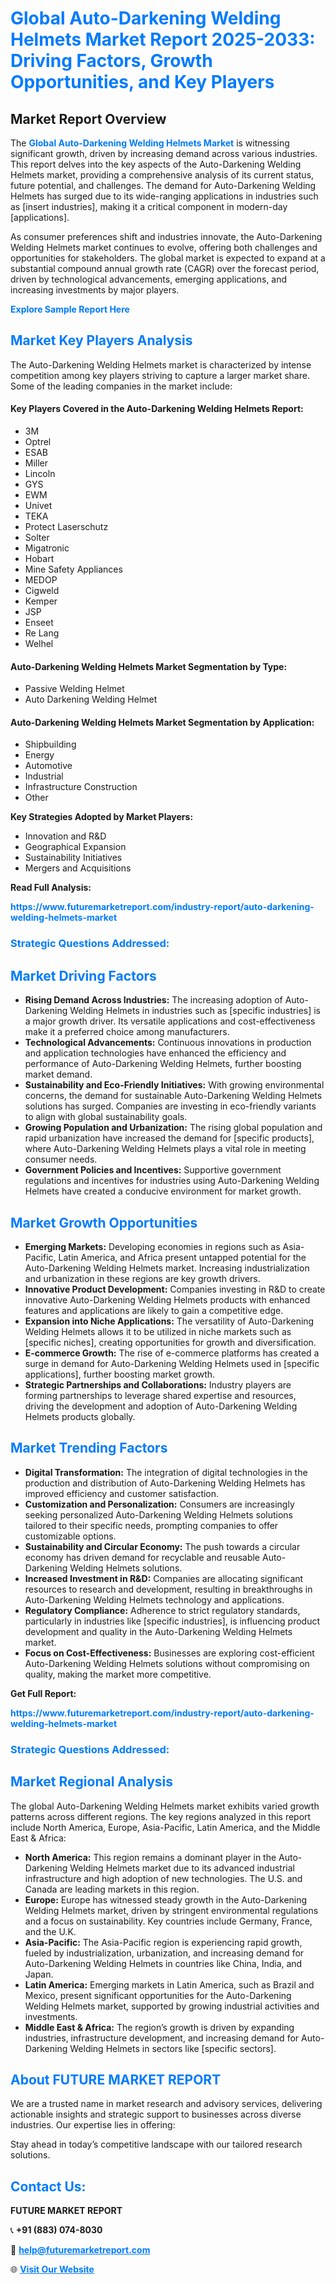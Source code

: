 <h1 style="color: #007BFF;">Global Auto-Darkening Welding Helmets Market Report 2025-2033: Driving Factors, Growth Opportunities, and Key Players</h1>

<section id="overview">
<h2>Market Report Overview</h2>
<p>The <a href="https://www.futuremarketreport.com/industry-report/auto-darkening-welding-helmets-market" style="color: #007BFF; text-decoration: none;"><strong>Global Auto-Darkening Welding Helmets Market</strong></a> is witnessing significant growth, driven by increasing demand across various industries. This report delves into the key aspects of the Auto-Darkening Welding Helmets market, providing a comprehensive analysis of its current status, future potential, and challenges. The demand for Auto-Darkening Welding Helmets has surged due to its wide-ranging applications in industries such as [insert industries], making it a critical component in modern-day [applications].</p>
<p>As consumer preferences shift and industries innovate, the Auto-Darkening Welding Helmets market continues to evolve, offering both challenges and opportunities for stakeholders. The global market is expected to expand at a substantial compound annual growth rate (CAGR) over the forecast period, driven by technological advancements, emerging applications, and increasing investments by major players.</p>
</section>

<section id="overview">
<p><a href="https://www.futuremarketreport.com/request-sample/reportId=88703" style="color: #007BFF; text-decoration: none;"><strong>Explore Sample Report Here</strong></a></p>
</section>

<section id="key-players">
<h2 style="color: #007BFF;">Market Key Players Analysis</h2>
<p>The Auto-Darkening Welding Helmets market is characterized by intense competition among key players striving to capture a larger market share. Some of the leading companies in the market include:</p>
<h4>Key Players Covered in the Auto-Darkening Welding Helmets Report:</h4>
<ul><li>3M</li><li>Optrel</li><li>ESAB</li><li>Miller</li><li>Lincoln</li><li>GYS</li><li>EWM</li><li>Univet</li><li>TEKA</li><li>Protect Laserschutz</li><li>Solter</li><li>Migatronic</li><li>Hobart</li><li>Mine Safety Appliances</li><li>MEDOP</li><li>Cigweld</li><li>Kemper</li><li>JSP</li><li>Enseet</li><li>Re Lang</li><li>Welhel</li></ul>
<h4>Auto-Darkening Welding Helmets Market Segmentation by Type:</h4>
<ul><li>Passive Welding Helmet</li><li>Auto Darkening Welding Helmet</li></ul>

<h4>Auto-Darkening Welding Helmets Market Segmentation by Application:</h4>
<ul><li>Shipbuilding</li><li>Energy</li><li>Automotive</li><li>Industrial</li><li>Infrastructure Construction</li><li>Other</li></ul>
<p><strong>Key Strategies Adopted by Market Players:</strong></p>
<ul>
<li>Innovation and R&D</li>
<li>Geographical Expansion</li>
<li>Sustainability Initiatives</li>
<li>Mergers and Acquisitions</li>
</ul>
</section>

<section>
<p><strong>Read Full Analysis: </strong></p><a href="https://www.futuremarketreport.com/industry-report/auto-darkening-welding-helmets-market" style="color: #007BFF; text-decoration: none;"><strong>https://www.futuremarketreport.com/industry-report/auto-darkening-welding-helmets-market</strong></a>
<h3 style="color: #007BFF;">Strategic Questions Addressed:</h3>
</section>

<section id="driving-factors">
<h2 style="color: #007BFF;">Market Driving Factors</h2>
<ul>
<li><strong>Rising Demand Across Industries:</strong> The increasing adoption of Auto-Darkening Welding Helmets in industries such as [specific industries] is a major growth driver. Its versatile applications and cost-effectiveness make it a preferred choice among manufacturers.</li>
<li><strong>Technological Advancements:</strong> Continuous innovations in production and application technologies have enhanced the efficiency and performance of Auto-Darkening Welding Helmets, further boosting market demand.</li>
<li><strong>Sustainability and Eco-Friendly Initiatives:</strong> With growing environmental concerns, the demand for sustainable Auto-Darkening Welding Helmets solutions has surged. Companies are investing in eco-friendly variants to align with global sustainability goals.</li>
<li><strong>Growing Population and Urbanization:</strong> The rising global population and rapid urbanization have increased the demand for [specific products], where Auto-Darkening Welding Helmets plays a vital role in meeting consumer needs.</li>
<li><strong>Government Policies and Incentives:</strong> Supportive government regulations and incentives for industries using Auto-Darkening Welding Helmets have created a conducive environment for market growth.</li>
</ul>
</section>

<section id="growth-opportunities">
<h2 style="color: #007BFF;">Market Growth Opportunities</h2>
<ul>
<li><strong>Emerging Markets:</strong> Developing economies in regions such as Asia-Pacific, Latin America, and Africa present untapped potential for the Auto-Darkening Welding Helmets market. Increasing industrialization and urbanization in these regions are key growth drivers.</li>
<li><strong>Innovative Product Development:</strong> Companies investing in R&D to create innovative Auto-Darkening Welding Helmets products with enhanced features and applications are likely to gain a competitive edge.</li>
<li><strong>Expansion into Niche Applications:</strong> The versatility of Auto-Darkening Welding Helmets allows it to be utilized in niche markets such as [specific niches], creating opportunities for growth and diversification.</li>
<li><strong>E-commerce Growth:</strong> The rise of e-commerce platforms has created a surge in demand for Auto-Darkening Welding Helmets used in [specific applications], further boosting market growth.</li>
<li><strong>Strategic Partnerships and Collaborations:</strong> Industry players are forming partnerships to leverage shared expertise and resources, driving the development and adoption of Auto-Darkening Welding Helmets products globally.</li>
</ul>
</section>

<section id="trending-factors">
<h2 style="color: #007BFF;">Market Trending Factors</h2>
<ul>
<li><strong>Digital Transformation:</strong> The integration of digital technologies in the production and distribution of Auto-Darkening Welding Helmets has improved efficiency and customer satisfaction.</li>
<li><strong>Customization and Personalization:</strong> Consumers are increasingly seeking personalized Auto-Darkening Welding Helmets solutions tailored to their specific needs, prompting companies to offer customizable options.</li>
<li><strong>Sustainability and Circular Economy:</strong> The push towards a circular economy has driven demand for recyclable and reusable Auto-Darkening Welding Helmets solutions.</li>
<li><strong>Increased Investment in R&D:</strong> Companies are allocating significant resources to research and development, resulting in breakthroughs in Auto-Darkening Welding Helmets technology and applications.</li>
<li><strong>Regulatory Compliance:</strong> Adherence to strict regulatory standards, particularly in industries like [specific industries], is influencing product development and quality in the Auto-Darkening Welding Helmets market.</li>
<li><strong>Focus on Cost-Effectiveness:</strong> Businesses are exploring cost-efficient Auto-Darkening Welding Helmets solutions without compromising on quality, making the market more competitive.</li>
</ul>
</section>

<section>
<p><strong>Get Full Report: </strong></p><a href="https://www.futuremarketreport.com/industry-report/auto-darkening-welding-helmets-market" style="color: #007BFF; text-decoration: none;"><strong>https://www.futuremarketreport.com/industry-report/auto-darkening-welding-helmets-market</strong></a>
<h3 style="color: #007BFF;">Strategic Questions Addressed:</h3>
</section>


<section id="regional-analysis">
<h2 style="color: #007BFF;">Market Regional Analysis</h2>
<p>The global Auto-Darkening Welding Helmets market exhibits varied growth patterns across different regions. The key regions analyzed in this report include North America, Europe, Asia-Pacific, Latin America, and the Middle East & Africa:</p>
<ul>
<li><strong>North America:</strong> This region remains a dominant player in the Auto-Darkening Welding Helmets market due to its advanced industrial infrastructure and high adoption of new technologies. The U.S. and Canada are leading markets in this region.</li>
<li><strong>Europe:</strong> Europe has witnessed steady growth in the Auto-Darkening Welding Helmets market, driven by stringent environmental regulations and a focus on sustainability. Key countries include Germany, France, and the U.K.</li>
<li><strong>Asia-Pacific:</strong> The Asia-Pacific region is experiencing rapid growth, fueled by industrialization, urbanization, and increasing demand for Auto-Darkening Welding Helmets in countries like China, India, and Japan.</li>
<li><strong>Latin America:</strong> Emerging markets in Latin America, such as Brazil and Mexico, present significant opportunities for the Auto-Darkening Welding Helmets market, supported by growing industrial activities and investments.</li>
<li><strong>Middle East & Africa:</strong> The region’s growth is driven by expanding industries, infrastructure development, and increasing demand for Auto-Darkening Welding Helmets in sectors like [specific sectors].</li>
</ul>
</section>

<footer>
<h2 style="color: #007BFF;">About FUTURE MARKET REPORT</h2>
<p>We are a trusted name in market research and advisory services, delivering actionable insights and strategic support to businesses across diverse industries. Our expertise lies in offering:</p>

<p>Stay ahead in today’s competitive landscape with our tailored research solutions.</p>

<h2 style="color: #007BFF;">Contact Us:</h2>
<p><strong>FUTURE MARKET REPORT</strong></p>
<p>📞 <strong>+91 (883) 074-8030</strong></p>
<p>📧 <strong><a href="mailto:help@futuremarketreport.com" style="color: #007BFF;">help@futuremarketreport.com</a></strong></p>
<p>🌐 <strong><a href="https://www.futuremarketreport.com/" style="color: #007BFF;">Visit Our Website</a></strong></p>
</footer>